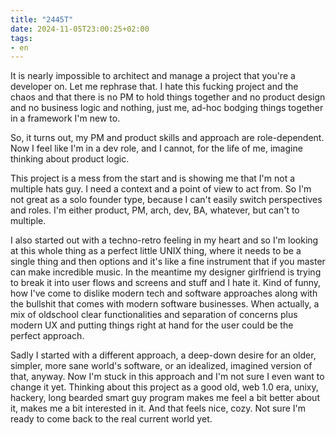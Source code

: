 ```yaml
---
title: "2445T"
date: 2024-11-05T23:00:25+02:00
tags:
- en
---
```


It is nearly impossible to architect and manage a project that you're a developer on. Let me rephrase that. I hate this fucking project and the chaos and that there is no PM to hold things together and no product design and no business logic and nothing, just me, ad-hoc bodging things together in a framework I'm new to.

So, it turns out, my PM and product skills and approach are role-dependent. Now I feel like I'm in a dev role, and I cannot, for the life of me, imagine thinking about product logic.

This project is a mess from the start and is showing me that I'm not a multiple hats guy. I need a context and a point of view to act from. So I'm not great as a solo founder type, because I can't easily switch perspectives and roles. I'm either product, PM, arch, dev, BA, whatever, but can't to multiple.

I also started out with a techno-retro feeling in my heart and so I'm looking at this whole thing as a perfect little UNIX thing, where it needs to be a single thing and then options and it's like a fine instrument that if you master can make incredible music. In the meantime my designer girlfriend is trying to break it into user flows and screens and stuff and I hate it. Kind of funny, how I've come to dislike modern tech and software approaches along with the bullshit that comes with modern software businesses. When actually, a mix of oldschool clear functionalities and separation of concerns plus modern UX and putting things right at hand for the user could be the perfect approach.

Sadly I started with a different approach, a deep-down desire for an older, simpler, more sane world's software, or an idealized, imagined version of that, anyway. Now I'm stuck in this approach and I'm not sure I even want to change it yet. Thinking about this project as a good old, web 1.0 era, unixy, hackery, long bearded smart guy program makes me feel a bit better about it, makes me a bit interested in it. And that feels nice, cozy. Not sure I'm ready to come back to the real current world yet.